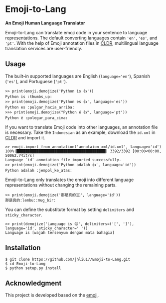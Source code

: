 # Emoji-to-Lang

**An Emoji Human Language Translator**

Emoji-to-Lang can translate emoji code in your sentence to language representations. The default converting languages contain ``'en'``, ``'es'``, and ``'pt'``. With the help of Emoji annotation files in [CLDR](https://github.com/unicode-org/cldr/tree/release-38/common/annotations), multilingual language translation services are user-friendly.


## Usage

The built-in supported languages are English (``language='en'``), Spanish (``'es'``), and Portuguese (``'pt'``).

```
>> print(emoji.demojize('Python is 👍'))
Python is :thumbs_up:
>> print(emoji.demojize('Python es 👍', language='es'))
Python es :pulgar_hacia_arriba:
>>> print(emoji.demojize("Python é 👍", language='pt'))
Python é :polegar_para_cima:️
```

If you want to translate Emoji code into other languages, an annotation file is necessary. Take the ``Indonesian`` as
an example, download the ``id.xml`` in [CLDR](https://github.com/unicode-org/cldr/tree/release-38/common/annotations) and
import it.

```
>> emoji.import_from_annotation('annotaion_xml/id.xml', language='id')
100%|████████████████████████████████████████| 3392/3392 [00:00<00:00, 50062.74it/s]
Language `id` annotation file imported successfully.
>> print(emoji.demojize('Python adalah 👍', language='id'))
Python adalah :jempol_ke_atas:
```

Emoji-to-Lang only translates the emoji into different language representations without changing the remaining parts.

```
>> print(emoji.demojize('那是真的🐂🍺', language='id'))
那是真的:lembu::mug_bir:
```

You can define the substitute format by setting `delimiters` and `sticky_character`.

```
>> print(demojize('Language is 😊', delimiters=('[', ']'), language='id', sticky_character=' '))
Language is [wajah tersenyum dengan mata bahagia]
```

## Installation

```
$ git clone https://github.com/jhliu17/Emoji-to-Lang.git
$ cd Emoji-to-Lang
$ python setup.py install
```

## Acknowledgment

This project is developed based on the [emoji](https://github.com/carpedm20/emoji).
